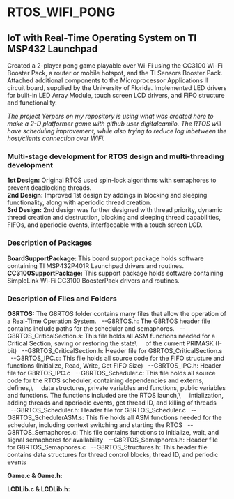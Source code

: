 # RTOS_WIFI_PONG
## IoT with Real-Time Operating System on TI MSP432 Launchpad
Created a 2-player pong game playable over Wi-Fi using the CC3100 Wi-Fi Booster Pack, a router or mobile hotspot, and the TI Sensors Booster Pack.
Attached additional components to the Microprocessor Applications II circuit board, supplied by the University of Florida.
Implemented LED drivers for built-in LED Array Module, touch screen LCD drivers, and FIFO structure and functionality.

*The project Yerpers on my repository is using what was created here to make a 2-D platformer game with github user digitalcamilo. The RTOS will have 
scheduling improvement, while also trying to reduce lag inbetween the host/clients connection over WiFi.*

### Multi-stage development for RTOS design and multi-threading development 
**1st Design:** Original RTOS used spin-lock algorithms with semaphores to prevent deadlocking threads.\
**2nd Design:** Improved 1st design by addings in blocking and sleeping functionality, along with aperiodic thread creation.\
**3rd Design:** 2nd design was further designed with thread priority, dynamic thread creation and destruction, blocking and sleeping thread capabilities,
            FIFOs, and aperiodic events, interfaceable with a touch screen LCD.

### Description of Packages
**BoardSupportPackage:** This board support package holds software containing TI MSP432P401R Launchpad drivers and routines.
**CC3100SupportPackage:** This support package holds software containing SimpleLink Wi-Fi CC3100 BoosterPack drivers and routines.

### Description of Files and Folders
**G8RTOS:** The G8RTOS folder contains many files that allow the operation of a Real-Time Operation System. 
&nbsp;&nbsp;--G8RTOS.h: The G8RTOS header file contains include paths for the scheduler and semaphores.
&nbsp;&nbsp;--G8RTOS_CriticalSection.s: This file holds all ASM functions needed for a Critical Section, saving or restoring the state\ 
&nbsp;&nbsp;&nbsp;&nbsp;of the current PRIMASK (I-bit)
&nbsp;&nbsp;--G8RTOS_CriticalSection.h: Header file for G8RTOS_CriticalSection.s
&nbsp;&nbsp;--G8RTOS_IPC.c: This file holds all source code for the FIFO structure and functions (Initialize, Read, Write, Get FIFO Size)
&nbsp;&nbsp;--G8RTOS_IPC.h: Header file for G8RTOS_IPC.c
&nbsp;&nbsp;--G8RTOS_Scheduler.c: This file holds all source code for the RTOS scheduler, containing dependencies and externs, defines,\ 
&nbsp;&nbsp;&nbsp;&nbsp;data structures, private variables and functions, public variables and functions. The functions included are the RTOS launch,\ 
&nbsp;&nbsp;&nbsp;&nbsp;intialization, adding threads and aperiodic events, get thread ID, and killing of threads\
&nbsp;&nbsp;--G8RTOS_Scheduler.h: Header file for G8RTOS_Scheduler.c 
&nbsp;&nbsp;--G8RTOS_SchedulerASM.s: This file holds all ASM functions needed for the scheduler, including context switching and starting the RTOS
&nbsp;&nbsp;--G8RTOS_Semaphores.c: This file contains functions to initialize, wait, and signal semaphores for availability
&nbsp;&nbsp;--G8RTOS_Semaphores.h: Header file for G8RTOS_Semaphores.c
&nbsp;&nbsp;--G8RTOS_Structures.h: This header file contains data structures for thread control blocks, thread ID, and periodic events 

**Game.c & Game.h:**

**LCDLib.c & LCDLib.h:**

